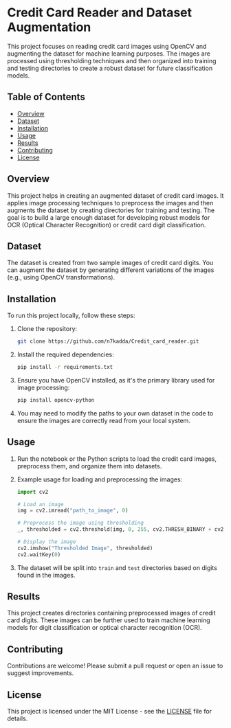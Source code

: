# Credit Card Reader and Dataset Augmentation

This project focuses on reading credit card images using OpenCV and augmenting the dataset for machine learning purposes. The images are processed using thresholding techniques and then organized into training and testing directories to create a robust dataset for future classification models.

## Table of Contents
- [Overview](#overview)
- [Dataset](#dataset)
- [Installation](#installation)
- [Usage](#usage)
- [Results](#results)
- [Contributing](#contributing)
- [License](#license)

## Overview
This project helps in creating an augmented dataset of credit card images. It applies image processing techniques to preprocess the images and then augments the dataset by creating directories for training and testing. The goal is to build a large enough dataset for developing robust models for OCR (Optical Character Recognition) or credit card digit classification.

## Dataset
The dataset is created from two sample images of credit card digits. You can augment the dataset by generating different variations of the images (e.g., using OpenCV transformations).

## Installation
To run this project locally, follow these steps:

1. Clone the repository:
    ```bash
    git clone https://github.com/n7kadda/Credit_card_reader.git
    ```

2. Install the required dependencies:
    ```bash
    pip install -r requirements.txt
    ```

3. Ensure you have OpenCV installed, as it's the primary library used for image processing:
    ```bash
    pip install opencv-python
    ```

4. You may need to modify the paths to your own dataset in the code to ensure the images are correctly read from your local system.

## Usage
1. Run the notebook or the Python scripts to load the credit card images, preprocess them, and organize them into datasets.
2. Example usage for loading and preprocessing the images:
    ```python
    import cv2

    # Load an image
    img = cv2.imread("path_to_image", 0)

    # Preprocess the image using thresholding
    _, thresholded = cv2.threshold(img, 0, 255, cv2.THRESH_BINARY + cv2.THRESH_OTSU)

    # Display the image
    cv2.imshow("Thresholded Image", thresholded)
    cv2.waitKey(0)
    ```

3. The dataset will be split into `train` and `test` directories based on digits found in the images.

## Results
This project creates directories containing preprocessed images of credit card digits. These images can be further used to train machine learning models for digit classification or optical character recognition (OCR).

## Contributing
Contributions are welcome! Please submit a pull request or open an issue to suggest improvements.

## License
This project is licensed under the MIT License - see the [LICENSE](LICENSE) file for details.
